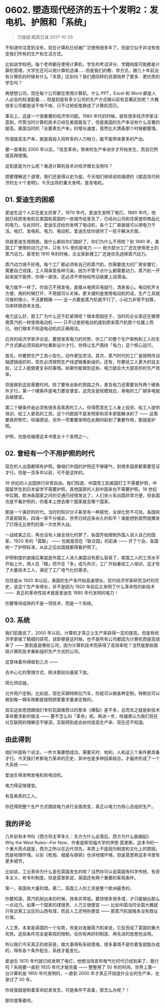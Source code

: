 # 0602. 塑造现代经济的五十个发明2：发电机、护照和「系统」
> 万维钢·精英日课
2017-10-25

不知道你注意到没有，现在计算机已经被广泛使用很多年了，但是它似乎并没有改变我们所有的生产和生活方式。

比如说学校吧。每个老师都在使用计算机，学生的考试评分、学籍档案可能都是计算机管理，大学生还可以用计算机选课……但是我们的教、学方式，跟几十年前没有计算机的时候有什么「本质」区别吗？我们用同样的资源培养了更多、更优质的学生吗？

再想想公司，现在每个公司都在使用计算机，什么 PPT，Excel 和 Word 都是人人必会的标准配备……但是到底有多少公司的生产方式跟以前有显著区别呢？大概很多公司都是该干啥干啥，只不过把纸笔换成了计算机而已。

事实上，这是一个很重要的经济学问题。1980 年代的时候，就有很多经济学家注意到，尽管当时计算机技术已经在美国普及了，但是美国的生产率没有什么显著的提高。美国当时的「全要素生产率」的增长速度，竟然比大萧条那个时候都要慢。

所谓提高生产率，就是我投入同样多的人力物力，能不能带来更多的产出。

要一直等到 2000 年以后，「信息革命」带来的生产率进步才开始发生，而且仍然提高得很慢。

这到底是为什么呢？难道计算机技术对经济增长没用吗？

想要理解这个道理，我们还是得以史为鉴。今天咱们继续说哈福德的《塑造现代经济的五十个发明》。今天出场的重大发明，是发电机。 

## 01. 爱迪生的困惑

爱迪生这个人实在是太厉害了。1870 年代，爱迪生发明了电灯。1880 年代，他就已经把发电机在美国和英国的一些城市给普及了，已经向公司和住家提供商品化的电力。与此同时，爱迪生还给你发明了电动机，各个工厂直接就可以用电力干活。电灯、发电机、电力、电动机，爱迪生给你提供了一揽子解决方案。

但是爱迪生很困惑。我什么都给你们搞好了，你们为什么不用呢？到 1890 年，美国工厂使用的动力之中，只有 5% 使的是电力 —— 绝大部分工厂还在使用老土的蒸汽动力。甚至到 1910 年的时候，企业家新建工厂还是优先选择蒸汽动力。

蒸汽动力很不好用。每个工厂都必须有自己的蒸汽机，你需要庞大的厂房安置它，需要自己烧煤，工人得承受各种污染。因为不管干点什么都需要动力，蒸汽机一开起来就不能停，你得一直烧，还必须不停地给传动装置上润滑油。

电力就不一样了。你自己不用发电，直接从电网买电就行，清爽省心。电动机开关方便，用的时候打开，不用就可以关掉。更关键的是使用电动机的话，生产工具就可做的很小，干活更精确 —— 这一点要是蒸汽机就不行了，小动力非常不划算，功率转换效率太低。

电力这么好，那工厂为什么还不赶紧用呢？根本原因在于，当时的企业家还在像使用蒸汽机一样使用电动机 —— 只不过是把电动机接到原来蒸汽机那个位置上而已。他们根本不知道电动机的正确用法。

后世的经济学家评论说，要想发挥电力的优势，你工厂的整个生产架构和工人的生产方式都必须另起炉灶重新设计才行。你得让生产围绕「电力」这个核心运行。

首先，你要把生产工具小型化，动作更加灵活。其次，蒸汽时代的工厂是按照传动轴逻辑组织的，现在必须按照生产线逻辑重新组织。还有，你要给工人更大的自主权，让工人能做更复杂的事情。如果你能做到这些，电力就会大大提高你的生产效率。

但是做到这些需要时间。除了要有全新的思路之外，普及电力还需要另外两个硬条件才行。第一个硬条件是电力要变便宜，这完全是规模效应，用电的工厂越多电就会越便宜。

第二个硬条件是必须有很多高素质的工人。你得愿意在工人身上投资、给工人提供培训、给工人更高的工资。这个问题就不是发明家和资本家能解决的了 —— 这需要政府帮忙。哈福德说，另外一项重要发明在此期间起到了重要作用，那就是护照。

护照，也是哈福德这本书里五十个发明之一。 

## 02. 曾经有一个不用护照的时代

现在的人出国都得有护照。像咱们中国的护照还不够硬气，到很多国家都需要签证才行。但是一百多年以前，可不是这样的。

19 世纪的人出国旅行非常自由。我们知道，中国劳工到美国打工不需要护照，中国留学生到日本留学不需要护照，其他国家的人到中国来也不需要护照。19 世纪中后期，欧洲各国家之间的交通已经很发达了，人们坐火车出国非常方便，但各国也是不看护照的，你基本上想去哪个国家就去哪个国家。

那是一个美好的时代。当时的知识分子甚至有一种感觉，全球化势不可挡，各国经济紧密联系，四海一家不分彼此，世界已经迎来永久的和平！谁能想到居然就爆发了打得无比惨烈的第一次世界大战。

一战结束之后，再也没有人做全球化的梦了，各国开始限制外国人进入自己的国家。1920 年的「国联」 —— 也就是现在「联合国」的前身 —— 开了个会，各国统一了护照标准，从此之后出国就都得看护照了。

护照制度的直接后果就是外国工人进入美国没有那么容易了，美国工人的工资水平开始上升。用人在「精」而不在「多」成为共识，工厂开始重视工人培训，这才有了大量技术工人，满足了工厂电气化的需求。

恰恰是从 1920 年以后，美国的生产率开始高速增长。现代经济学家研究当时的历史，说这个生产率增长，并不是因为 1920 年前后又发明了什么革命性的新技术 ——  真正的革命性技术就是爱迪生 1880 年代发明的电力！

你要等待成熟的不是一项技术，而是一个系统。 

## 03. 系统

我们前面说了，2000 年以后，计算机才真正让生产率获得一定的提高。但是有经济学家做了精细的研究，说即便是这时候，也不是所有公司都因为计算机而提高效率了 —— 那到底是哪些公司，因为计算机技术而获得了高效率呢？当然是那些围绕计算机技术重新组织生产方式的公司。

这意味着你得做到三点 —— 

去中心化的管理方式，把决策权向基层下放。

简化供应链。

允许用户定制。比如说，现在买辆特斯拉汽车，你就可以做各种定制，特斯拉可以做到每一辆车按都是按照顾客要求量身定做的。

其实这些思想跟咱们专栏前面推荐过的那本《爆裂》差不多，总而言之就是新技术革命要求新的做法 —— 要不怎么叫「革命」呢。再进一步，哈福德认为我们现在对互联网的理解还不够深，互联网到底会如何提高生产率，现在还不知道。 

## 由此得到

咱们中国有个说法，一件大事要想成功，需要天时、地利、人和这三个条件都具备才行。今天我们考察电力革命的历史，其中也是多种因素结合，才最终形成了一个大系统 —— 

爱迪生得发明发电机和电动机。

电力得足够便宜。

有高素质的工人。

你还得把整个生产方式围绕电力进行全面改变，真正以电力为核心去组织生产。

## 我的评论

几年前有本书叫《西方将主宰多久：东方为什么会落后，西方为什么能崛起》Why the West Rules—For Now，作者是斯坦福大学的伊恩·莫里斯。这本书的一个重大观点就是，西方之所以在近代领先，本质上不是因为制度和文化上的原因，而是地理环境。以前《枪炮、细菌与钢铁》也讲地理环境，但是莫里斯这本书里有更多细节。

比如说，工业革命为什么是在英国发生的呢？当然你可以说英国有科学传统、有资本主义、有专利制度，但是莫里斯说，英国还有两个重要的客观条件。

第一，英国有大量的煤。第二，英国工人的工资是整个欧洲最贵的。

你要知道，蒸汽机刚出来的时候，效率非常低。要烧很多很多煤，才只能输出那么一点动力。如果一个国家的煤很贵、人力又很便宜 —— 比如中国当时全国大概就只有远离工业区的山西有煤，而且人工还特别便宜 —— 那蒸汽机就根本没有商业价值。

人工贵，本来是英国的一个劣势，但是对发展蒸汽机来说，它反而成了英国的重大优势。这些条件完全是客观的限制，任你有再好的制度、再先进的思想也没用。

所以我们今天真正的收获是，做大事得有系统思维。很多事情不是你着急就能办成的，得有各个条件配合，系统才能变化。

爱迪生 1870 年代就已经发明了电灯，他想当场宣布电气化时代已经到来了，能行吗？系统要一直到 1920 年代才能完备 —— 整整用了 50 年的时间。世界上第一台计算机是 1950 年代发明的，一直到 2000 年才真正开始提升企业的生产率，也是过了 50 年。

你说我就是盼着革命赶紧发生，可是条件不具备，那怎么办呢？！

那你就等着呗。




